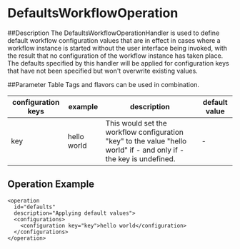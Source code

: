 # DefaultsWorkflowOperation

##Description
The DefaultsWorkflowOperationHandler is used to define default workflow configuration values that are in effect in cases where a workflow instance is started without the user interface being invoked, with the result that no configuration of the workflow instance has taken place. The defaults specified by this handler will be applied for configuration keys that have not been specified but won't overwrite existing values.

##Parameter Table
Tags and flavors can be used in combination.

|configuration keys|example|description|default value|
|------------------|-------|-----------|-------------|
|key|hello world|This would set the workflow configuration "key" to the value "hello world" if - and only if - the key is undefined.|-|

## Operation Example

    <operation
      id="defaults"
      description="Applying default values">
      <configurations>
        <configuration key="key">hello world</configuration>
      </configurations>
    </operation>

